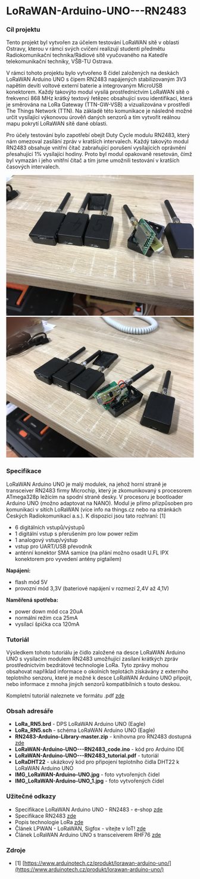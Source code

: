# LoRaWAN-Arduino-UNO---RN2483

### Cíl projektu

Tento projekt byl vytvořen za účelem testování LoRaWAN sítě v oblasti Ostravy, kterou v rámci svých cvičení realizují studenti předmětu Radiokomunikační technika/Rádiové sítě vyučovaného na Katedře telekomunikační techniky, VŠB-TU Ostrava.

V rámci tohoto projektu bylo vytvořeno 8 čidel založených na deskách LoRaWAN Arduino UNO s čipem RN2483 napájených stabilizovaným 3V3 napětím devíti voltové externí baterie a integrovaným MicroUSB konektorem. Každý takovýto modul vysílá prostřednictvím LoRaWAN sítě o frekvenci 868 MHz krátký textový řetězec obsahující svou identifikaci, která je směrována na LoRa Gateway (TTN-GW-VSB) a vizualizována v prostředí The Things Network (TTN). Na základě této komunikace je následně možné určit vysílající výkonovou úrověň daných senzorů a tím vytvořit reálnou mapu pokrytí LoRaWAN sítě dané oblasti.

Pro účely testování bylo zapotřebí obejít Duty Cycle modulu RN2483, který nám omezoval zasílání zpráv v kratších intervalech. Každý takovýto modul RN2483 obsahuje vnitřní čítač zabraňující porušení vysílajících oprávnění přesahující 1% vysílající hodiny. Proto byl modul opakovaně resetován, čímž byl vymazán i jeho vnitřní čítač a tím jsme umožnili testování v kratších časových intervalech.

![alt text](https://github.com/davidvasicek/LoRaWAN-Arduino-UNO---RN2483/blob/master/IMG_LoRaWAN-Arduino-UNO.JPG)
![alt text](https://github.com/davidvasicek/LoRaWAN-Arduino-UNO---RN2483/blob/master/IMG_LoRaWAN-Arduino-UNO_1.JPG)
### Specifikace

LoRaWAN Arduino UNO je malý modulek, na jehož horní straně je transceiver RN2483 firmy Microchip, který je zkomunikovaný s procesorem ATmega328p ležícím na spodní straně desky. V procesoru je bootloader Arduino UNO (možno adaptovat na NANO). Modul je přímo přizpůsoben pro komunikaci v sítích LoRaWAN (více info na things.cz nebo na stránkách Českých Radiokomunikací a.s.). K dispozici jsou tato rozhraní: [1]
-	6 digitálních vstupů/výstupů
-	1 digitální vstup s přerušením pro low power režim
-	1 analogový vstup/výstup
-	vstup pro UART/USB převodník
-	anténní konektor SMA samice (na přání možno osadit U.FL IPX konektorem pro vyvedení antény pigtailem)

**Napájení:**
-	flash mód 5V
-	provozní mód 3,3V (bateriové napájení v rozmezí 2,4V až 4,1V)

**Naměřená spotřeba:**
-	power down mód cca 20uA
-	normální režim cca 25mA
-	vysílací špička cca 120mA

### Tutoriál

Výsledkem tohoto tutoriálu je čidlo založené na desce LoRaWAN Arduino UNO s vysílacím modulem RN2483 umožňující zasílaní krátkých zpráv prostřednictvím bezdrátové technologie LoRa. Tyto zprávy mohou obsahovat například informace o okolních teplotách získávány z externího teplotního senzoru, které je možné k desce LoRaWAN Arduino UNO připojit, nebo informace z mnoha jiných senzorů kompatibilních s touto deskou.

Kompletní tutoriál naleznete ve formátu .pdf [zde](https://github.com/davidvasicek/LoRaWAN-Arduino-UNO---RN2483/blob/master/LoRaWAN-Arduino-UNO---RN2483_tutorial.pdf)
                                                                                        
### Obsah adresáře

- **LoRa_RN5.brd** - DPS LoRaWAN Arduino UNO (Eagle)
- **LoRa_RN5.sch** - schéma LoRaWAN Arduino UNO (Eagle)
- **RN2483-Arduino-Library-master.zip** - knihovna pro RN2483 dostupná [zde](https://github.com/jpmeijers/RN2483-Arduino-Library)
- **LoRaWAN-Arduino-UNO---RN2483_code.ino** - kód pro Arduino IDE
- **LoRaWAN-Arduino-UNO---RN2483_tutorial.pdf** - tutoriál
- **LoRaDHT22** - ukázkový kód pro připojení teplotního čidla DHT22 k LoRaWAN Arduino UNO
- **IMG_LoRaWAN-Arduino-UNO.jpg** - foto vytvořených čidel
- **IMG_LoRaWAN-Arduino-UNO_1.jpg** - foto vytvořených čidel

### Užitečné odkazy

- Specifikace LoRaWAN Arduino UNO - RN2483 - e-shop [zde](https://www.arduinotech.cz/produkt/lorawan-arduino-uno/)
- Specifikace RN2483 [zde](http://ww1.microchip.com/downloads/en/DeviceDoc/50002346C.pdf)
- Popis technologie LoRa [zde](http://www.raycom.cz/data/article/filemanager/LoRa.pdf)
- Článek LPWAN - LoRaWAN, Sigfox - vítejte v IoT! [zde](https://www.arduinotech.cz/inpage/lpwan-lorawan-sigfox-vitejte-v-iot/)
- Článek LoRaWAN Arduino UNO s transceiverem RHF76 [zde](https://www.arduinotech.cz/inpage/lorawan-arduino-uno-s-transceiverem-rhf76/)

### Zdroje

- [1] [https://www.arduinotech.cz/produkt/lorawan-arduino-uno/](https://www.arduinotech.cz/produkt/lorawan-arduino-uno/) 

